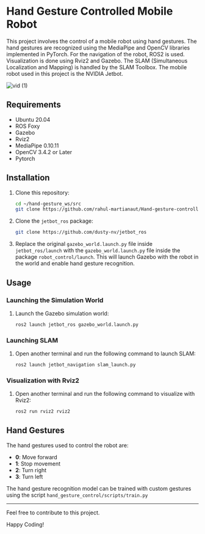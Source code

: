 # Hand Gesture Controlled Mobile Robot

This project involves the control of a mobile robot using hand gestures. The hand gestures are recognized using the MediaPipe and OpenCV libraries implemented in PyTorch. For the navigation of the robot, ROS2 is used. Visualization is done using Rviz2 and Gazebo. The SLAM (Simultaneous Localization and Mapping) is handled by the SLAM Toolbox. The mobile robot used in this project is the NVIDIA Jetbot.

![vid (1)](https://github.com/rahul-martianaut/Hand-gesture-controlled-mobile-robot/assets/117083668/a5d8ff5d-153d-4262-b03d-705f886c14be)

## Requirements
- Ubuntu 20.04
- ROS Foxy
- Gazebo
- Rviz2
- MediaPipe 0.10.11
- OpenCV 3.4.2 or Later
- Pytorch

## Installation

1. Clone this repository:
    ```bash
    cd ~/hand-gesture_ws/src
    git clone https://github.com/rahul-martianaut/Hand-gesture-controlled-mobile-robot.git
    ```

2. Clone the `jetbot_ros` package:
    ```bash
    git clone https://github.com/dusty-nv/jetbot_ros
    ```

3. Replace the original `gazebo_world.launch.py` file inside `jetbot_ros/launch` with the `gazebo_world.launch.py` file inside the package `robot_control/launch`. This will launch Gazebo with the robot in the world and enable hand gesture recognition.

## Usage

### Launching the Simulation World

1. Launch the Gazebo simulation world:
    ```bash
    ros2 launch jetbot_ros gazebo_world.launch.py
    ```

### Launching SLAM

1. Open another terminal and run the following command to launch SLAM:
    ```bash
    ros2 launch jetbot_navigation slam_launch.py
    ```

### Visualization with Rviz2

1. Open another terminal and run the following command to visualize with Rviz2:
    ```bash
    ros2 run rviz2 rviz2
    ```

## Hand Gestures

The hand gestures used to control the robot are:
- **0**: Move forward
- **1**: Stop movement
- **2**: Turn right
- **3**: Turn left

The hand gesture recognition model can be trained with custom gestures using the script `hand_gesture_control/scripts/train.py`

---

Feel free to contribute to this project.

Happy Coding!
